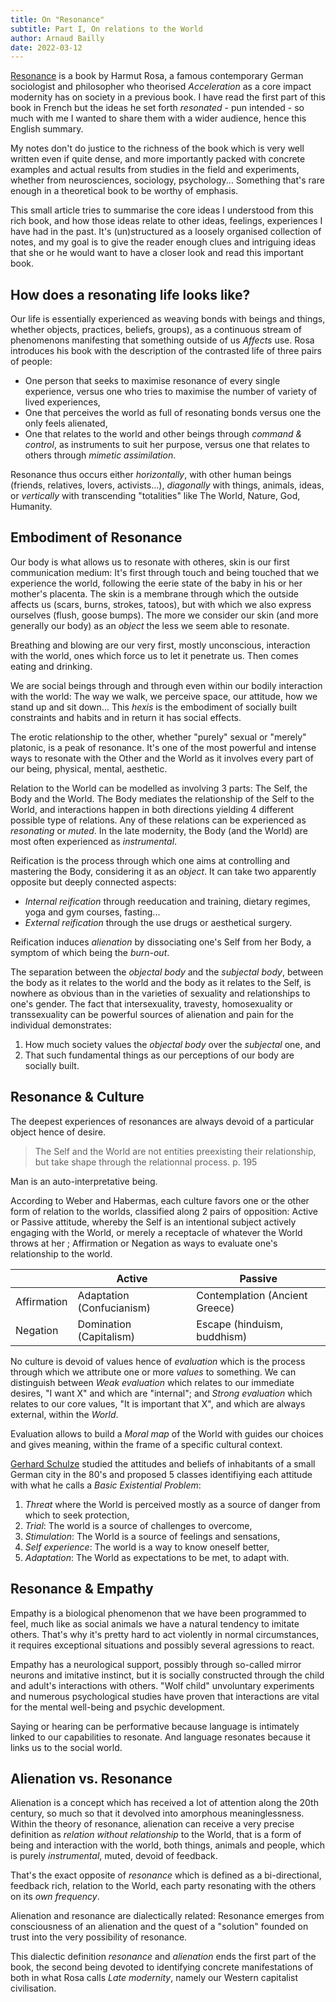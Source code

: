 ```yaml
---
title: On "Resonance"
subtitle: Part I, On relations to the World
author: Arnaud Bailly
date: 2022-03-12
---
```


[Resonance](https://www.editionsladecouverte.fr/resonance-9782348067358) is a book by Harmut Rosa, a famous contemporary German sociologist and philosopher who theorised _Acceleration_ as a core impact modernity has on society in a previous book. I have read the first part of this book in French but the ideas he set forth _resonated_ - pun intended - so much with me I wanted to share them with a wider audience, hence this English summary.

My notes don't do justice to the richness of the book which is very well written even if quite dense, and more importantly packed with concrete examples and actual results from studies in the field and experiments, whether from neurosciences, sociology, psychology... Something that's rare enough in a theoretical book to be worthy of emphasis.

This small article tries to summarise the core ideas I understood from this rich book, and how those ideas relate to other ideas, feelings, experiences I have had in the past. It's (un)structured as a loosely organised collection of notes, and my goal is to give the reader enough clues and intriguing ideas that she or he would want to have a closer look and read this important book.

## How does a resonating life looks like?

Our life is essentially experienced as weaving bonds with beings and things, whether objects, practices, beliefs, groups), as a continuous stream of phenomenons manifesting that something outside of us _Affects_ use. Rosa introduces his book with the description of the contrasted life of three pairs of people:
  * One person that seeks to maximise resonance of every single experience, versus one who tries to maximise the number of variety of lived experiences,
  * One that perceives the world as full of resonating bonds versus one the only feels alienated,
  * One that relates to the world and other beings through _command & control_, as instruments to suit her purpose, versus one that relates to others through _mimetic assimilation_.

Resonance thus occurs either _horizontally_, with other human beings (friends, relatives, lovers, activists...), _diagonally_ with things, animals, ideas, or _vertically_ with transcending "totalities" like The World, Nature, God, Humanity.

## Embodiment of Resonance

Our body is what allows us to resonate with otheres, skin is our first communication medium: It's first through touch and being touched that we experience the world, following the eerie state of the baby in his or her mother's placenta. The skin is a membrane through which the outside affects us (scars, burns, strokes, tatoos), but with which we also express ourselves (flush, goose bumps). The more we consider our skin (and more generally our body) as an _object_ the less we seem able to resonate.

Breathing and blowing are our very first, mostly unconscious, interaction with the world, ones which force us to let it penetrate us. Then comes eating and drinking.

We are social beings through and through even within our bodily interaction with the world: The way we walk, we perceive space, our attitude, how we stand up and sit down... This _hexis_ is the embodiment of socially built constraints and habits and in return it has social effects.

The erotic relationship to the other, whether "purely" sexual or "merely" platonic, is a peak of resonance. It's one of the most powerful and intense ways to resonate with the Other and the World as it involves every part of our being, physical, mental, aesthetic.

Relation to the World can be modelled as involving 3 parts: The Self, the Body and the World.
The Body mediates the relationship of the Self to the World, and interactions happen in both directions yielding 4 different possible type of relations. Any of these relations can be experienced as _resonating_ or _muted_. In the late modernity, the Body (and the World) are most often experienced as _instrumental_.

Reification is the process through which one aims at controlling and mastering the Body, considering it as an _object_. It can take two apparently opposite but deeply connected aspects:

* _Internal reification_ through reeducation and training, dietary regimes, yoga and gym courses, fasting...
* _External reification_ through the use drugs or aesthetical surgery.

Reification induces _alienation_ by dissociating one's Self from her Body, a symptom of which being the _burn-out_.

The separation between the _objectal body_ and the _subjectal body_, between the body as it relates to the world and the body as it relates to the Self, is nowhere as obvious than in the varieties of sexuality and relationships to one's gender. The fact that intersexuality, travesty, homosexuality or transsexuality can be powerful sources of alienation and pain for the individual demonstrates:
  1.  How much society values the _objectal body_ over the _subjectal_ one, and
  2.  That such fundamental things as our perceptions of our body are socially built.

## Resonance & Culture

The deepest experiences of resonances are always devoid of a particular object hence of desire.

> The Self and the World are not entities preexisting their relationship, but take shape through the relationnal process.
> p. 195

Man is an auto-interpretative being.

According to Weber and Habermas, each culture favors one or the other form of relation to the worlds, classified along 2 pairs of opposition: Active or Passive attitude, whereby the Self is an intentional subject actively engaging with the World, or merely a receptacle of whatever the World throws at her ; Affirmation or Negation as ways to evaluate one's relationship to the world.

|             | Active                    | Passive                        |
|-------------|---------------------------|--------------------------------|
| Affirmation | Adaptation (Confucianism) | Contemplation (Ancient Greece) |
| Negation    | Domination (Capitalism)   | Escape (hinduism, buddhism)    |


No culture is devoid of values hence of _evaluation_ which is the process through which we attribute one or more _values_ to something.
We can distinguish between _Weak evaluation_ which relates to our immediate desires, "I want X" and which are "internal"; and _Strong evaluation_ which relates to our core values, "It is important that X", and which are always external, within the _World_.

Evaluation allows to build a _Moral map_ of the World with guides our choices and gives meaning, within the frame of a specific cultural context.

[Gerhard Schulze](http://www.gerhardschulze.de/) studied the attitudes and beliefs of inhabitants of a small German city in the 80's and proposed 5 classes identifiying each attitude with what he calls a _Basic Existential Problem_:

1. _Threat_ where the World is perceived mostly as a source of danger from which to seek protection,
2. _Trial_: The world is a source of challenges to overcome,
3. _Stimulation_: The World is a source of feelings and sensations,
4. _Self experience_: The world is a way to know oneself better,
5. _Adaptation_: The World as expectations to be met, to adapt with.

## Resonance & Empathy

Empathy is a biological phenomenon that we have been programmed to feel, much like as social animals we have a natural tendency to imitate others. That's why it's pretty hard to act violently in normal circumstances, it requires exceptional situations and possibly several agressions to react.

Empathy has a neurological support, possibly through so-called mirror neurons and imitative instinct, but it is socially constructed through the child and adult's interactions with others. "Wolf child" unvoluntary experiments and numerous psychological studies have proven that interactions are vital for the mental well-being and psychic development.

Saying or hearing can be performative because language is intimately linked to our capabilities to resonate. And language resonates because it links us to the social world.

## Alienation vs. Resonance

Alienation is a concept which has received a lot of attention along the 20th century, so much so that it devolved into amorphous meaninglessness. Within the theory of resonance, alienation can receive a very precise definition as _relation without relationship_ to the World, that is a form of being and interaction with the world, both things, animals and people, which is purely _instrumental_, muted, devoid of feedback.

That's the exact opposite of _resonance_ which is defined as a bi-directional, feedback rich, relation to the World, each party resonating with the others on its _own frequency_.

Alienation and resonance are dialectically related: Resonance emerges from consciousness of an alienation and the quest of a "solution" founded on trust into the very possibility of resonance.

This dialectic definition _resonance_ and _alienation_ ends the first part of the book, the second being devoted to identifying concrete manifestations of both in what Rosa calls _Late modernity_, namely our Western capitalist civilisation.
